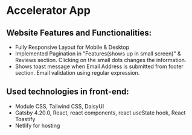 # Accelerator App

## Website Features and Functionalities:
* Fully Responsive Layout for Mobile & Desktop 
* Implemented Pagination in "Features(shows up in small screen)" & Reviews section. Clicking on the small dots changes the information. 
* Shows toast message when Email Address is submitted from footer section. Email validation using regular expression.  

## Used technologies in front-end: 
* Module CSS, Tailwind CSS, DaisyUI
* Gatsby 4.20.0, React, react components, react useState hook, React Toastify
* Netlify for hosting